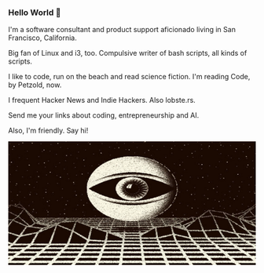 ### Hello World 👋

I'm a software consultant and product support aficionado living in San Francisco, California.

Big fan of Linux and i3, too. Compulsive writer of bash scripts, all kinds of scripts.

I like to code, run on the beach and read science fiction. I'm reading Code, by Petzold, now. 

I frequent Hacker News and Indie Hackers. Also lobste.rs.

Send me your links about coding, entrepreneurship and AI. 

Also, I'm friendly. Say hi!

![eye globe image](eye_globe.png)

